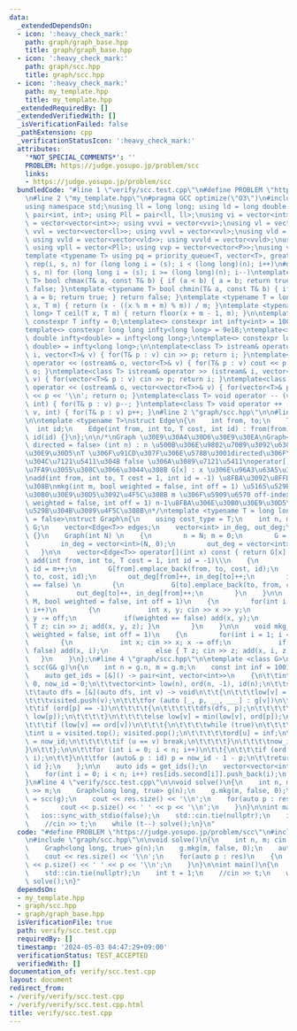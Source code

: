 ```yaml
---
data:
  _extendedDependsOn:
  - icon: ':heavy_check_mark:'
    path: graph/graph_base.hpp
    title: graph/graph_base.hpp
  - icon: ':heavy_check_mark:'
    path: graph/scc.hpp
    title: graph/scc.hpp
  - icon: ':heavy_check_mark:'
    path: my_template.hpp
    title: my_template.hpp
  _extendedRequiredBy: []
  _extendedVerifiedWith: []
  _isVerificationFailed: false
  _pathExtension: cpp
  _verificationStatusIcon: ':heavy_check_mark:'
  attributes:
    '*NOT_SPECIAL_COMMENTS*': ''
    PROBLEM: https://judge.yosupo.jp/problem/scc
    links:
    - https://judge.yosupo.jp/problem/scc
  bundledCode: "#line 1 \"verify/scc.test.cpp\"\n#define PROBLEM \"https://judge.yosupo.jp/problem/scc\"\
    \n#line 2 \"my_template.hpp\"\n#pragma GCC optimize(\"O3\")\n#include <bits/stdc++.h>\n\
    using namespace std;\nusing ll = long long; using ld = long double;\nusing P =\
    \ pair<int, int>; using Pll = pair<ll, ll>;\nusing vi = vector<int>; using vvi\
    \ = vector<vector<int>>; using vvvi = vector<vvi>;\nusing vl = vector<ll>; using\
    \ vvl = vector<vector<ll>>; using vvvl = vector<vvl>;\nusing vld = vector<ld>;\
    \ using vvld = vector<vector<vld>>; using vvvld = vector<vvld>;\nusing vp = vector<P>;\
    \ using vpll = vector<Pll>; using vvp = vector<vector<P>>;\nusing vs = vector<string>;\n\
    template <typename T> using pq = priority_queue<T, vector<T>, greater<T>>;\n#define\
    \ rep(i, s, n) for (long long i = (s); i < (long long)(n); i++)\n#define drep(i,\
    \ s, n) for (long long i = (s); i >= (long long)(n); i--)\ntemplate <typename\
    \ T> bool chmax(T& a, const T& b) { if (a < b) { a = b; return true; } return\
    \ false; }\ntemplate <typename T> bool chmin(T& a, const T& b) { if (a > b) {\
    \ a = b; return true; } return false; }\ntemplate <typename T = long long> T floor(T\
    \ x, T m) { return (x - ((x % m + m) % m)) / m; }\ntemplate <typename T = long\
    \ long> T ceil(T x, T m) { return floor(x + m - 1, m); }\n\ntemplate <class T>\
    \ constexpr T infty = 0;\ntemplate<> constexpr int infty<int> = 1001001001;\n\
    template<> constexpr long long infty<long long> = 9e18;\ntemplate<> constexpr\
    \ double infty<double> = infty<long long>;\ntemplate<> constexpr long double infty<long\
    \ double> = infty<long long>;\n\ntemplate<class T> istream& operator >> (istream&\
    \ i, vector<T>& v) { for(T& p : v) cin >> p; return i; }\ntemplate<class T> ostream&\
    \ operator << (ostream& o, vector<T>& v) { for(T& p : v) cout << p << \" \"; return\
    \ o; }\ntemplate<class T> istream& operator >> (istream& i, vector<vector<T>>&\
    \ v) { for(vector<T>& p : v) cin >> p; return i; }\ntemplate<class T> ostream&\
    \ operator << (ostream& o, vector<vector<T>>& v) { for(vector<T>& p : v) cout\
    \ << p << '\\n'; return o; }\ntemplate<class T> void operator -- (vector<T>& v,\
    \ int) { for(T& p : v) p--; }\ntemplate<class T> void operator ++ (vector<T>&\
    \ v, int) { for(T& p : v) p++; }\n#line 2 \"graph/scc.hpp\"\n\n#line 2 \"graph/graph_base.hpp\"\
    \n\ntemplate <typename T>\nstruct Edge\n{\n    int from, to;\n    T cost;\n  \
    \  int id;\n    Edge(int from, int to, T cost, int id) : from(from), to(to), cost(cost),\
    \ id(id) {}\n};\n\n/*\nGraph \u30E9\u30A4\u30D6\u30E9\u30EA\nGraph<T = long long,\
    \ directed = false> (int n) : n \u500B\u306E\u9802\u70B9\u3092\u6301\u3064\u30B0\
    \u30E9\u30D5\nT \u306F\u91CD\u307F\u306E\u578B\u3001directed\u306F\u6709\u5411\
    \u304C\u7121\u5411\u304B false \u306A\u3089\u7121\u5411\noperator[] \u304C\u5B9A\
    \u7FA9\u3055\u308C\u3066\u3044\u308B G[x] : x \u306E\u96A3\u63A5\u30EA\u30B9\u30C8\
    \nadd(int from, int to, T cost = 1, int id = -1) \u8FBA\u3092\u8FFD\u52A0\u3059\
    \u308B\nmkg(int m, bool weighted = false, int off = 1) \u5165\u529B\u304B\u3089\
    \u30B0\u30E9\u30D5\u3092\u4F5C\u308B m \u306F\u5909\u6570 off-index\nmkg_ancestor(bool\
    \ weighted = false, int off = 1) n-1\u8FBA\u306E\u30B0\u30E9\u30D5\u3092\u5165\
    \u529B\u304B\u3089\u4F5C\u308B\n*/\ntemplate <typename T = long long, bool directed\
    \ = false>\nstruct Graph\n{\n    using cost_type = T;\n    int n, m;\n    vector<vector<Edge<T>>>\
    \ G;\n    vector<Edge<T>> edges;\n    vector<int> in_deg, out_deg;\n\n    Graph()\
    \ {}\n    Graph(int N) \n    {\n        n = N; m = 0;\n        G = vector<vector<Edge<T>>>(N);\n\
    \        in_deg = vector<int>(N, 0);\n        out_deg = vector<int>(N, 0);\n \
    \   }\n\n    vector<Edge<T>> operator[](int x) const { return G[x]; }\n\n    void\
    \ add(int from, int to, T cost = 1, int id = -1)\\\n    {\n        if(id == -1)\
    \ id = m++;\n        G[from].emplace_back(from, to, cost, id);\n        edges.emplace_back(from,\
    \ to, cost, id);\n        out_deg[from]++, in_deg[to]++;\n        if(directed\
    \ == false) \n        {\n            G[to].emplace_back(to, from, cost, id);\n\
    \            out_deg[to]++, in_deg[from]++;\n        }\n    }\n\n    void mkg(int\
    \ M, bool weighted = false, int off = 1)\n    {\n        for(int i = 0; i < M;\
    \ i++)\n        {\n            int x, y; cin >> x >> y;\n            x -= off,\
    \ y -= off;\n            if(weighted == false) add(x, y);\n            else {\
    \ T z; cin >> z; add(x, y, z); }\n        }\n    }\n\n    void mkg_ancestor(bool\
    \ weighted = false, int off = 1)\n    {\n        for(int i = 1; i < n; i++)\n\
    \        {\n            int x; cin >> x; x -= off;\n            if(weighted ==\
    \ false) add(x, i);\n            else { T z; cin >> z; add(x, i, z); }\n     \
    \   }\n    }\n};\n#line 4 \"graph/scc.hpp\"\n\ntemplate <class G>\nvector<vector<int>>\
    \ scc(G& g)\n{\n    int n = g.n, m = g.m;\n    const int inf = 1001001001;\n\n\
    \    auto get_ids = [&]() -> pair<int, vector<int>>\n    {\n\t\tint now_ord =\
    \ 0, now_id = 0;\n\t\tvector<int> low(n), ord(n, -1), id(n);\n\t\tstack<int> visited;\n\
    \t\tauto dfs = [&](auto dfs, int v) -> void\n\t\t{\n\t\t\tlow[v] = ord[v] = now_ord++;\n\
    \t\t\tvisited.push(v);\n\t\t\tfor (auto [_, p, __, ___] : g[v])\n\t\t\t{\n\t\t\
    \t\tif (ord[p] == -1)\n\t\t\t\t{\n\t\t\t\t\tdfs(dfs, p);\n\t\t\t\t\tlow[v] = min(low[v],\
    \ low[p]);\n\t\t\t\t}\n\t\t\t\telse low[v] = min(low[v], ord[p]);\n\t\t\t}\n\n\
    \t\t\tif (low[v] == ord[v])\n\t\t\t{\n\t\t\t\twhile (true)\n\t\t\t\t{\n\t\t\t\t\
    \tint u = visited.top(); visited.pop();\n\t\t\t\t\tord[u] = inf;\n\t\t\t\t\tid[u]\
    \ = now_id;\n\t\t\t\t\tif (u == v) break;\n\t\t\t\t}\n\t\t\t\tnow_id++;\n\t\t\t\
    }\n\t\t};\n\n\t\tfor (int i = 0; i < n; i++)\n\t\t{\n\t\t\tif (ord[i] == -1) dfs(dfs,\
    \ i);\n\t\t}\n\t\tfor (auto& p : id) p = now_id - 1 - p;\n\t\treturn { now_id,\
    \ id };\n    };\n\n    auto ids = get_ids();\n    vector<vector<int>> res(ids.first);\n\
    \    for(int i = 0; i < n; i++) res[ids.second[i]].push_back(i);\n    return res;\n\
    }\n#line 4 \"verify/scc.test.cpp\"\n\nvoid solve()\n{\n    int n, m; cin >> n\
    \ >> m;\n    Graph<long long, true> g(n);\n    g.mkg(m, false, 0);\n    auto res\
    \ = scc(g);\n    cout << res.size() << '\\n';\n    for(auto p : res)\n    {\n\
    \        cout << p.size() << ' ' << p << '\\n';\n    }\n}\n\nint main()\n{\n \
    \   ios::sync_with_stdio(false);\n    std::cin.tie(nullptr);\n    int t = 1;\n\
    \    //cin >> t;\n    while (t--) solve();\n}\n"
  code: "#define PROBLEM \"https://judge.yosupo.jp/problem/scc\"\n#include \"my_template.hpp\"\
    \n#include \"graph/scc.hpp\"\n\nvoid solve()\n{\n    int n, m; cin >> n >> m;\n\
    \    Graph<long long, true> g(n);\n    g.mkg(m, false, 0);\n    auto res = scc(g);\n\
    \    cout << res.size() << '\\n';\n    for(auto p : res)\n    {\n        cout\
    \ << p.size() << ' ' << p << '\\n';\n    }\n}\n\nint main()\n{\n    ios::sync_with_stdio(false);\n\
    \    std::cin.tie(nullptr);\n    int t = 1;\n    //cin >> t;\n    while (t--)\
    \ solve();\n}"
  dependsOn:
  - my_template.hpp
  - graph/scc.hpp
  - graph/graph_base.hpp
  isVerificationFile: true
  path: verify/scc.test.cpp
  requiredBy: []
  timestamp: '2024-05-03 04:47:29+09:00'
  verificationStatus: TEST_ACCEPTED
  verifiedWith: []
documentation_of: verify/scc.test.cpp
layout: document
redirect_from:
- /verify/verify/scc.test.cpp
- /verify/verify/scc.test.cpp.html
title: verify/scc.test.cpp
---
```

